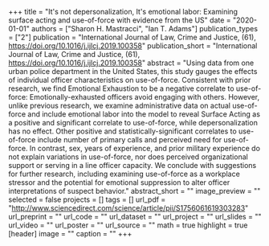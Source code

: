 +++
title = "It's not depersonalization, It's emotional labor: Examining surface acting and use-of-force with evidence from the US"
date = "2020-01-01"
authors = ["Sharon H. Mastracci", "Ian T. Adams"]
publication_types = ["2"]
publication = "International Journal of Law, Crime and Justice, (61), https://doi.org/10.1016/j.ijlcj.2019.100358"
publication_short = "International Journal of Law, Crime and Justice, (61), https://doi.org/10.1016/j.ijlcj.2019.100358"
abstract = "Using data from one urban police department in the United States, this study gauges the effects of individual officer characteristics on use-of-force. Consistent with prior research, we find Emotional Exhaustion to be a negative correlate to use-of-force: Emotionally-exhausted officers avoid engaging with others. However, unlike previous research, we examine administrative data on actual use-of-force and include emotional labor into the model to reveal Surface Acting as a positive and significant correlate to use-of-force, while depersonalization has no effect. Other positive and statistically-significant correlates to use-of-force include number of primary calls and perceived need for use-of-force. In contrast, sex, years of experience, and prior military experience do not explain variations in use-of-force, nor does perceived organizational support or serving in a line officer capacity. We conclude with suggestions for further research, including examining use-of-force as a workplace stressor and the potential for emotional suppression to alter officer interpretations of suspect behavior."
abstract_short = ""
image_preview = ""
selected = false
projects = []
tags = []
url_pdf = "http://www.sciencedirect.com/science/article/pii/S1756061619303283"
url_preprint = ""
url_code = ""
url_dataset = ""
url_project = ""
url_slides = ""
url_video = ""
url_poster = ""
url_source = ""
math = true
highlight = true
[header]
image = ""
caption = ""
+++
